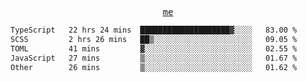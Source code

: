 <p align="center">
  <samp>
    <a href="https://yiwwhl.com">me</a>
  </samp>
</p>

<!--START_SECTION:waka-->

```txt
TypeScript   22 hrs 24 mins  ████████████████████▓░░░░   83.00 %
SCSS         2 hrs 26 mins   ██▒░░░░░░░░░░░░░░░░░░░░░░   09.05 %
TOML         41 mins         ▓░░░░░░░░░░░░░░░░░░░░░░░░   02.55 %
JavaScript   27 mins         ▒░░░░░░░░░░░░░░░░░░░░░░░░   01.67 %
Other        26 mins         ▒░░░░░░░░░░░░░░░░░░░░░░░░   01.62 %
```

<!--END_SECTION:waka-->